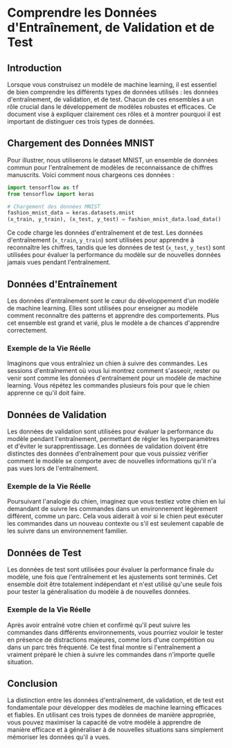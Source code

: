 # Comprendre les Données d'Entraînement, de Validation et de Test

## Introduction

Lorsque vous construisez un modèle de machine learning, il est essentiel de bien comprendre les différents types de données utilisés : les données d'entraînement, de validation, et de test. Chacun de ces ensembles a un rôle crucial dans le développement de modèles robustes et efficaces. Ce document vise à expliquer clairement ces rôles et à montrer pourquoi il est important de distinguer ces trois types de données.

## Chargement des Données MNIST

Pour illustrer, nous utiliserons le dataset MNIST, un ensemble de données commun pour l'entraînement de modèles de reconnaissance de chiffres manuscrits. Voici comment nous chargeons ces données :

```python
import tensorflow as tf
from tensorflow import keras

# Chargement des données MNIST
fashion_mnist_data = keras.datasets.mnist
(x_train, y_train), (x_test, y_test) = fashion_mnist_data.load_data()
```

Ce code charge les données d'entraînement et de test. Les données d'entraînement (`x_train`, `y_train`) sont utilisées pour apprendre à reconnaître les chiffres, tandis que les données de test (`x_test`, `y_test`) sont utilisées pour évaluer la performance du modèle sur de nouvelles données jamais vues pendant l'entraînement.

## Données d'Entraînement

Les données d'entraînement sont le cœur du développement d'un modèle de machine learning. Elles sont utilisées pour enseigner au modèle comment reconnaître des patterns et apprendre des comportements. Plus cet ensemble est grand et varié, plus le modèle a de chances d'apprendre correctement.

### Exemple de la Vie Réelle

Imaginons que vous entraîniez un chien à suivre des commandes. Les sessions d'entraînement où vous lui montrez comment s'asseoir, rester ou venir sont comme les données d'entraînement pour un modèle de machine learning. Vous répétez les commandes plusieurs fois pour que le chien apprenne ce qu'il doit faire.

## Données de Validation

Les données de validation sont utilisées pour évaluer la performance du modèle pendant l'entraînement, permettant de régler les hyperparamètres et d'éviter le surapprentissage. Les données de validation doivent être distinctes des données d'entraînement pour que vous puissiez vérifier comment le modèle se comporte avec de nouvelles informations qu'il n'a pas vues lors de l'entraînement.

### Exemple de la Vie Réelle

Poursuivant l'analogie du chien, imaginez que vous testiez votre chien en lui demandant de suivre les commandes dans un environnement légèrement différent, comme un parc. Cela vous aiderait à voir si le chien peut exécuter les commandes dans un nouveau contexte ou s'il est seulement capable de les suivre dans un environnement familier.

## Données de Test

Les données de test sont utilisées pour évaluer la performance finale du modèle, une fois que l'entraînement et les ajustements sont terminés. Cet ensemble doit être totalement indépendant et n'est utilisé qu'une seule fois pour tester la généralisation du modèle à de nouvelles données.

### Exemple de la Vie Réelle

Après avoir entraîné votre chien et confirmé qu'il peut suivre les commandes dans différents environnements, vous pourriez vouloir le tester en présence de distractions majeures, comme lors d'une compétition ou dans un parc très fréquenté. Ce test final montre si l'entraînement a vraiment préparé le chien à suivre les commandes dans n'importe quelle situation.

## Conclusion

La distinction entre les données d'entraînement, de validation, et de test est fondamentale pour développer des modèles de machine learning efficaces et fiables. En utilisant ces trois types de données de manière appropriée, vous pouvez maximiser la capacité de votre modèle à apprendre de manière efficace et à généraliser à de nouvelles situations sans simplement mémoriser les données qu'il a vues.
